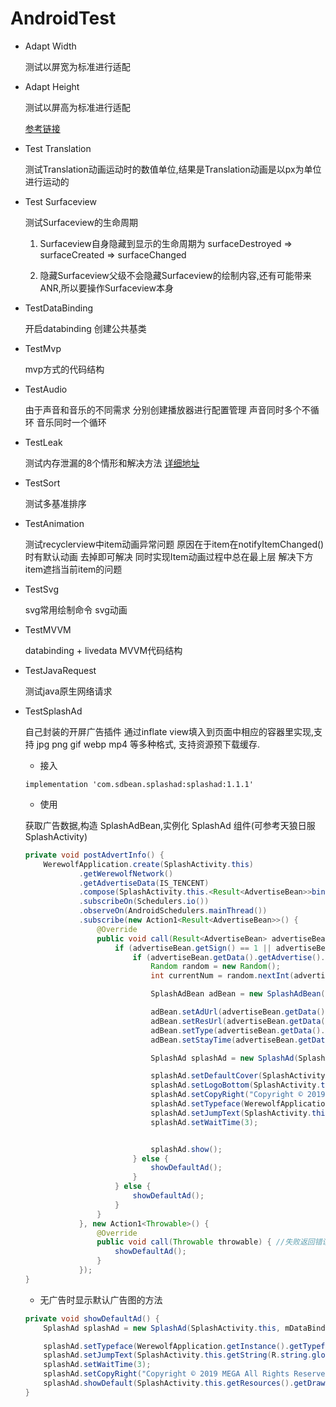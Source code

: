 # AndroidTest

- Adapt Width

    测试以屏宽为标准进行适配

- Adapt Height

    测试以屏高为标准进行适配

    [参考链接](https://blankj.com/2018/12/18/android-adapt-screen-killer/)

- Test Translation

    测试Translation动画运动时的数值单位,结果是Translation动画是以px为单位进行运动的

- Test Surfaceview

    测试Surfaceview的生命周期

    1. Surfaceview自身隐藏到显示的生命周期为 surfaceDestroyed => surfaceCreated => surfaceChanged

    2. 隐藏Surfaceview父级不会隐藏Surfaceview的绘制内容,还有可能带来ANR,所以要操作Surfaceview本身

- TestDataBinding

    开启databinding 创建公共基类

- TestMvp

    mvp方式的代码结构

- TestAudio

    由于声音和音乐的不同需求 分别创建播放器进行配置管理 声音同时多个不循环 音乐同时一个循环

- TestLeak

    测试内存泄漏的8个情形和解决方法 [详细地址](https://gitee.com/qiaogaojian/notes/blob/master/2_Android/25009_Android%E5%BC%80%E5%8F%91%E5%B8%B8%E8%A7%81%E5%86%85%E5%AD%98%E6%B3%84%E6%BC%8F%E9%97%AE%E9%A2%98%E5%92%8C%E5%AF%B9%E5%BA%94%E7%9A%84%E8%A7%A3%E5%86%B3%E6%96%B9%E6%B3%95.md)

- TestSort

    测试多基准排序

- TestAnimation

    测试recyclerview中item动画异常问题 原因在于item在notifyItemChanged()时有默认动画 去掉即可解决
    同时实现Item动画过程中总在最上层 解决下方item遮挡当前item的问题

- TestSvg

    svg常用绘制命令 svg动画

- TestMVVM

    databinding + livedata MVVM代码结构

- TestJavaRequest

    测试java原生网络请求

- TestSplashAd

    自己封装的开屏广告插件 通过inflate view填入到页面中相应的容器里实现,支持 jpg png gif webp mp4 等多种格式, 支持资源预下载缓存.

    - 接入

    ```
    implementation 'com.sdbean.splashad:splashad:1.1.1'
    ```

    - 使用

    获取广告数据,构造 SplashAdBean,实例化 SplashAd 组件(可参考天狼日服SplashActivity)

    ```java
    private void postAdvertInfo() {
        WerewolfApplication.create(SplashActivity.this)
                .getWerewolfNetwork()
                .getAdvertiseData(IS_TENCENT)
                .compose(SplashActivity.this.<Result<AdvertiseBean>>bindUntilEvent(ActivityEvent.DESTROY))
                .subscribeOn(Schedulers.io())
                .observeOn(AndroidSchedulers.mainThread())
                .subscribe(new Action1<Result<AdvertiseBean>>() {
                    @Override
                    public void call(Result<AdvertiseBean> advertiseBean) { //成功返回数据
                        if (advertiseBean.getSign() == 1 || advertiseBean.getSign() == 200) {
                            if (advertiseBean.getData().getAdvertise().size() > 0) {
                                Random random = new Random();
                                int currentNum = random.nextInt(advertiseBean.getData().getAdvertise().size());

                                SplashAdBean adBean = new SplashAdBean();

                                adBean.setAdUrl(advertiseBean.getData().getAdvertise().get(currentNum).getUrl()); 		// 设置点击跳转地址 	必须
                                adBean.setResUrl(advertiseBean.getData().getAdvertise().get(currentNum).getImage()); 	// 设置图片或视频地址 	必须
                                adBean.setType(advertiseBean.getData().getAdvertise().get(currentNum).getType()); 		// 设置广告类型 		图片时非必须 视频时必须
                                adBean.setStayTime(advertiseBean.getData().getAdvertise().get(currentNum).getTime()); 	// 设置展示时间			非必需 默认5秒

                                SplashAd splashAd = new SplashAd(SplashActivity.this, adBean, mDataBinding.splashContainer, splashAdListener);

                                splashAd.setDefaultCover(SplashActivity.this.getResources().getDrawable(R.drawable.yx_dl_bg01));// 设置网络差或错误时的默认开屏图片 	必须
                                splashAd.setLogoBottom(SplashActivity.this.getResources().getDrawable(R.drawable.yx_dl_logo)); 	// 设置底部logo图片 					必须
                                splashAd.setCopyRight("Copyright © 2019 MEGA All Rights Reserved"); 							// 设置copy right内容 					必须
                                splashAd.setTypeface(WerewolfApplication.getInstance().getTypeface()); 							// 设置跳过文字和底部copy right的字体 	非必需 	默认系统字体
                                splashAd.setJumpText(SplashActivity.this.getString(R.string.global_script_name_2_16)); 			// 设置跳过文字内容 					非必需	默认"跳过"
                                splashAd.setWaitTime(3); 																		// 设置等待资源下载时间 				非必需 	默认3秒


                                splashAd.show();
                            } else {
                                showDefaultAd();
                            }
                        } else {
                            showDefaultAd();
                        }
                    }
                }, new Action1<Throwable>() {
                    @Override
                    public void call(Throwable throwable) { //失败返回错误信息
                        showDefaultAd();
                    }
                });
    }
    ```

    - 无广告时显示默认广告图的方法

    ```java
    private void showDefaultAd() {
        SplashAd splashAd = new SplashAd(SplashActivity.this, mDataBinding.splashContainer, splashAdListener);

        splashAd.setTypeface(WerewolfApplication.getInstance().getTypeface());
        splashAd.setJumpText(SplashActivity.this.getString(R.string.global_script_name_2_16));
        splashAd.setWaitTime(3);
        splashAd.setCopyRight("Copyright © 2019 MEGA All Rights Reserved");
        splashAd.showDefault(SplashActivity.this.getResources().getDrawable(R.drawable.yx_dl_bg01));
    }
    ```